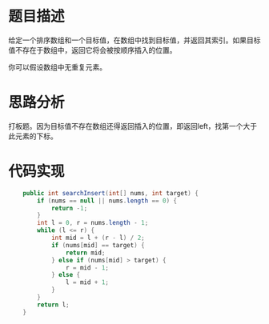 # 题目描述
给定一个排序数组和一个目标值，在数组中找到目标值，并返回其索引。如果目标值不存在于数组中，返回它将会被按顺序插入的位置。

你可以假设数组中无重复元素。

# 思路分析
打板题。因为目标值不存在数组还得返回插入的位置，即返回left，找第一个大于此元素的下标。

# 代码实现
```java
    public int searchInsert(int[] nums, int target) {
        if (nums == null || nums.length == 0) {
            return -1;
        }
        int l = 0, r = nums.length - 1;
        while (l <= r) {
            int mid = l + (r - l) / 2;
            if (nums[mid] == target) {
                return mid;
            } else if (nums[mid] > target) {
                r = mid - 1;
            } else {
                l = mid + 1;
            }
        }
        return l;
    }
```